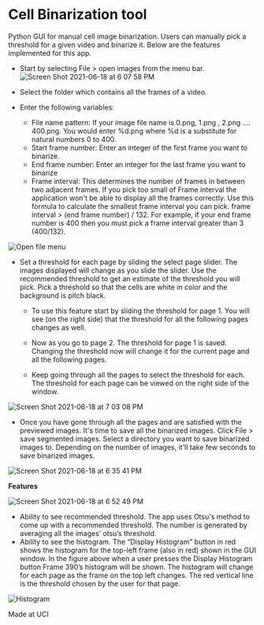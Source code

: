 # Cell Binarization tool

Python GUI for manual cell image binarization. Users can manually pick a
threshold for a given video and binarize it. Below are the features implemented for this app.

- Start by selecting File > open images from the menu bar. 
![Screen Shot 2021-06-18 at 6 07 58 PM](https://user-images.githubusercontent.com/33084827/122626565-25876480-d060-11eb-9750-cd801ea1749f.jpg)

- Select the folder which contains all the frames of a video. 

- Enter the following variables:
  - File name pattern: If your image file name is 0.png, 1.png , 2.png .... 400.png. You would enter %d.png where %d is a substitute for natural numbers 0 to 400.
  - Start frame number: Enter an integer of the first frame you want to binarize. 
  - End frame number: Enter an integer for the last frame you want to binarize 
  - Frame interval: This determines the number of frames in between two adjacent frames. If you pick too small of Frame interval the application won't be able to display all the frames correctly. Use this formula to calculate the smallest frame interval you can pick. frame interval > (end frame number) / 132. For example, if your end frame number is 400 then you must pick a frame interval greater than 3 (400/132).


![Open file menu](https://user-images.githubusercontent.com/33084827/115973188-fba23d80-a507-11eb-82ff-2c49dd4f3a3a.jpg)



- Set a threshold for each page by sliding the select page slider. The images displayed will change as you slide the slider. Use the recommended threshold to get an estimate of the threshold you will pick. Pick a threshold so that the cells are white in color and the background is pitch black. 

  - To use this feature start by sliding the threshold for page 1. You will see (on the right side) that the threshold for all the following pages changes as well.

  - Now as you go to page 2. The threshold for page 1 is saved. Changing the
threshold now will change it for the current page and all the following pages.

  - Keep going through all the pages to select the threshold for each. The threshold
for each page can be viewed on the right side of the window.


![Screen Shot 2021-06-18 at 7 03 08 PM](https://user-images.githubusercontent.com/33084827/122627949-de9d6d00-d067-11eb-914f-cdf32a49cc7c.jpg)


- Once you have gone through all the pages and are satisfied with the previewed images. It's time to save all the binarized images. Click File > save segmented images. Select a directory you want to save binarized images to. Depending on the number of images, it'll take few seconds to save binarized images.

![Screen Shot 2021-06-18 at 6 35 41 PM](https://user-images.githubusercontent.com/33084827/122627447-5073b780-d064-11eb-9130-00acad4fc583.jpg)


**Features**

![Screen Shot 2021-06-18 at 6 52 49 PM](https://user-images.githubusercontent.com/33084827/122627778-9f225100-d066-11eb-9e62-cdbf9a2bd265.jpg)

- Ability to see recommended threshold. The app uses Otsu's method to come up with a
recommended threshold. The number is generated by averaging all the images’ otsu’s
threshold.
- Ability to see the histogram. The “Display Histogram” button in red shows the
histogram for the top-left frame (also in red) shown in the GUI window. In the figure
above when a user presses the Display Histogram button Frame 390’s histogram will be
shown. The histogram will change for each page as the frame on the top left changes. The
red vertical line is the threshold chosen by the user for that page.


![Histogram](https://user-images.githubusercontent.com/33084827/115973151-bc73ec80-a507-11eb-9d5e-d4bc350f4636.jpg)


Made at UCI

